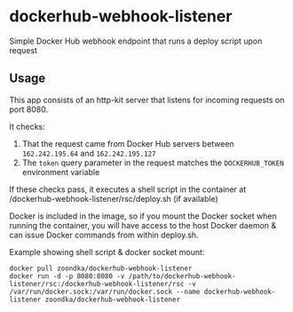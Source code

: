 # dockerhub-webhook-listener
Simple Docker Hub webhook endpoint that runs a deploy script upon request

## Usage

This app consists of an http-kit server that listens for incoming requests on port 8080.

It checks:

1. That the request came from Docker Hub servers between ```162.242.195.64``` and ```162.242.195.127```
2. The ```token``` query parameter in the request matches the ```DOCKERHUB_TOKEN``` environment variable

If these checks pass, it executes a shell script in the container at /dockerhub-webhook-listener/rsc/deploy.sh (if available)

Docker is included in the image, so if you mount the Docker socket when running the container, you will have access to the host Docker daemon & can issue Docker commands from within deploy.sh.

Example showing shell script & docker socket mount:
```
docker pull zoondka/dockerhub-webhook-listener
docker run -d -p 8080:8080 -v /path/to/dockerhub-webhook-listener/rsc:/dockerhub-webhook-listener/rsc -v /var/run/docker.sock:/var/run/docker.sock --name dockerhub-webhook-listener zoondka/dockerhub-webhook-listener
```
